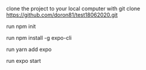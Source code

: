 clone the project to your local computer with git clone https://github.com/doron81/test18062020.git

run npm init

run npm install -g expo-cli

run yarn add expo

run expo start

